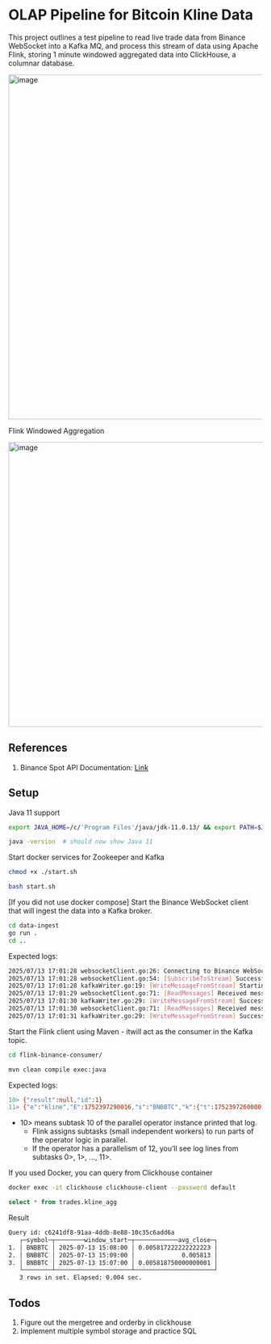 # OLAP Pipeline for Bitcoin Kline Data

This project outlines a test pipeline to read live trade data from Binance WebSocket into a Kafka MQ, and process this stream of data using Apache Flink, storing 1 minute windowed aggregated data into ClickHouse, a columnar database.

<img width="1241" height="682" alt="image" src="https://github.com/user-attachments/assets/0bc9b335-39b8-45c3-af51-4b6ea7a24009" />

Flink Windowed Aggregation

<img width="887" height="563" alt="image" src="https://github.com/user-attachments/assets/fa94940f-92de-4488-98c5-b82b56d21ec2" />

## References

1. Binance Spot API Documentation: [Link](https://github.com/binance/binance-spot-api-docs/blob/master/web-socket-streams.md)

## Setup

Java 11 support

```sh
export JAVA_HOME=/c/'Program Files'/java/jdk-11.0.13/ && export PATH=$JAVA_HOME/bin:$PATH

java -version  # should now show Java 11
```

Start docker services for Zookeeper and Kafka

```sh
chmod +x ./start.sh

bash start.sh
```

[If you did not use docker compose] Start the Binance WebSocket client that will ingest the data into a Kafka broker.

```sh
cd data-ingest
go run .
cd ..
```

Expected logs:

```sh
2025/07/13 17:01:28 websocketClient.go:26: Connecting to Binance WebSocket at wss://stream.binance.com:9443/ws/bnbbtc@trade
2025/07/13 17:01:28 websocketClient.go:54: [SubscribeToStream] Successfully subscribed to streams: [bnbbtc@kline_1m]
2025/07/13 17:01:28 kafkaWriter.go:19: [WriteMessageFromStream] Starting to write messages to Kafka topic: binance.kline at key: bnbbtc
2025/07/13 17:01:29 websocketClient.go:71: [ReadMessages] Received message, passed to channel: {"result":null,"id":1}
2025/07/13 17:01:30 kafkaWriter.go:29: [WriteMessageFromStream] Successfully wrote message to Kafka: {"result":null,"id":1}
2025/07/13 17:01:30 websocketClient.go:71: [ReadMessages] Received message, passed to channel: {"e":"kline","E":1752397290016,"s":"BNBBTC","k":{"t":1752397260000,"T":1752397319999,"s":"BNBBTC","i":"1m","f":273280640,"L":273280663,"o":"0.00585100","c":"0.00585000","h":"0.00585100","l":"0.00584900","v":"5.68800000","n":24,"x":false,"q":"0.03327391","V":"1.25900000","Q":"0.00736515","B":"0"}}
2025/07/13 17:01:31 kafkaWriter.go:29: [WriteMessageFromStream] Successfully wrote message to Kafka: {"e":"kline","E":1752397290016,"s":"BNBBTC","k":{"t":1752397260000,"T":1752397319999,"s":"BNBBTC","i":"1m","f":273280640,"L":273280663,"o":"0.00585100","c":"0.00585000","h":"0.00585100","l":"0.00584900","v":"5.68800000","n":24,"x":false,"q":"0.03327391","V":"1.25900000","Q":"0.00736515","B":"0"}}
```

Start the Flink client using Maven - itwill act as the consumer in the Kafka topic.

```sh
cd flink-binance-consumer/

mvn clean compile exec:java
```

Expected logs:

```sh
10> {"result":null,"id":1}
11> {"e":"kline","E":1752397290016,"s":"BNBBTC","k":{"t":1752397260000,"T":1752397319999,"s":"BNBBTC","i":"1m","f":273280640,"L":273280663,"o":"0.00585100","c":"0.00585000","h":"0.00585100","l":"0.00584900","v":"5.68800000","n":24,"x":false,"q":"0.03327391","V":"1.25900000","Q":"0.00736515","B":"0"}}
```

- 10> means subtask 10 of the parallel operator instance printed that log.
  - Flink assigns subtasks (small independent workers) to run parts of the operator logic in parallel.
  - If the operator has a parallelism of 12, you’ll see log lines from subtasks 0>, 1>, ..., 11>.

If you used Docker, you can query from Clickhouse container

```sh
docker exec -it clickhouse clickhouse-client --password default
```

```sql
select * from trades.kline_agg
```

Result

```sh
Query id: c6241df8-91aa-4ddb-8e88-10c35c6add6a
   ┌─symbol─┬────────window_start─┬────────────avg_close─┐
1. │ BNBBTC │ 2025-07-13 15:08:00 │ 0.005817222222222223 │
2. │ BNBBTC │ 2025-07-13 15:09:00 │             0.005813 │
3. │ BNBBTC │ 2025-07-13 15:07:00 │ 0.005818750000000001 │
   └────────┴─────────────────────┴──────────────────────┘
   3 rows in set. Elapsed: 0.004 sec.
```

## Todos

1. Figure out the mergetree and orderby in clickhouse
2. Implement multiple symbol storage and practice SQL
